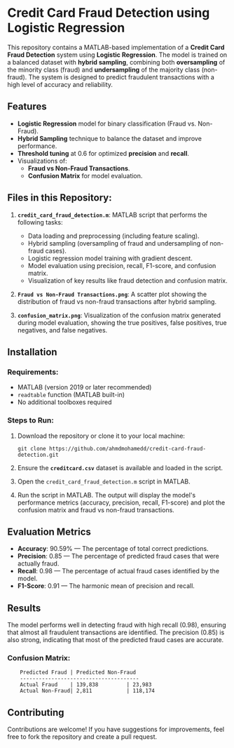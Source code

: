 # Credit Card Fraud Detection using Logistic Regression

This repository contains a MATLAB-based implementation of a **Credit Card Fraud Detection** system using **Logistic Regression**. The model is trained on a balanced dataset with **hybrid sampling**, combining both **oversampling** of the minority class (fraud) and **undersampling** of the majority class (non-fraud). The system is designed to predict fraudulent transactions with a high level of accuracy and reliability.

## Features
- **Logistic Regression** model for binary classification (Fraud vs. Non-Fraud).
- **Hybrid Sampling** technique to balance the dataset and improve performance.
- **Threshold tuning** at 0.6 for optimized **precision** and **recall**.
- Visualizations of:
  - **Fraud vs Non-Fraud Transactions**.
  - **Confusion Matrix** for model evaluation.

## Files in this Repository:
1. **`credit_card_fraud_detection.m`**: MATLAB script that performs the following tasks:
   - Data loading and preprocessing (including feature scaling).
   - Hybrid sampling (oversampling of fraud and undersampling of non-fraud cases).
   - Logistic regression model training with gradient descent.
   - Model evaluation using precision, recall, F1-score, and confusion matrix.
   - Visualization of key results like fraud detection and confusion matrix.

2. **`Fraud vs Non-Fraud Transactions.png`**: A scatter plot showing the distribution of fraud vs non-fraud transactions after hybrid sampling.

3. **`confusion_matrix.png`**: Visualization of the confusion matrix generated during model evaluation, showing the true positives, false positives, true negatives, and false negatives.

## Installation

### Requirements:
- MATLAB (version 2019 or later recommended)
- `readtable` function (MATLAB built-in)
- No additional toolboxes required

### Steps to Run:
1. Download the repository or clone it to your local machine:
   ```
   git clone https://github.com/ahmdmohamedd/credit-card-fraud-detection.git
   ```
   
2. Ensure the **`creditcard.csv`** dataset is available and loaded in the script.

3. Open the `credit_card_fraud_detection.m` script in MATLAB.

4. Run the script in MATLAB. The output will display the model's performance metrics (accuracy, precision, recall, F1-score) and plot the confusion matrix and fraud vs non-fraud transactions.

## Evaluation Metrics

- **Accuracy**: 90.59% — The percentage of total correct predictions.
- **Precision**: 0.85 — The percentage of predicted fraud cases that were actually fraud.
- **Recall**: 0.98 — The percentage of actual fraud cases identified by the model.
- **F1-Score**: 0.91 — The harmonic mean of precision and recall.

## Results
The model performs well in detecting fraud with high recall (0.98), ensuring that almost all fraudulent transactions are identified. The precision (0.85) is also strong, indicating that most of the predicted fraud cases are accurate.

### Confusion Matrix:
```
    Predicted Fraud | Predicted Non-Fraud
    --------------------------------------
    Actual Fraud    | 139,838         | 23,983
    Actual Non-Fraud| 2,811           | 118,174
```

## Contributing
Contributions are welcome! If you have suggestions for improvements, feel free to fork the repository and create a pull request.

```
